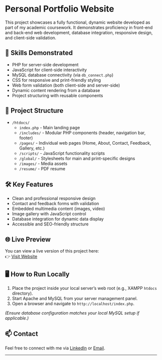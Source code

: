 # Personal Portfolio Website

This project showcases a fully functional, dynamic website developed as part of my academic coursework. It demonstrates proficiency in front-end and back-end web development, database integration, responsive design, and client-side validation.

## 🚀 Skills Demonstrated
- PHP for server-side development
- JavaScript for client-side interactivity
- MySQL database connectivity (via `db_connect.php`)
- CSS for responsive and print-friendly styling
- Web form validation (both client-side and server-side)
- Dynamic content rendering from a database
- Project structuring with reusable components

## 📁 Project Structure
- `/htdocs/`
  - `index.php` - Main landing page
  - `/includes/` - Modular PHP components (header, navigation bar, footer)
  - `/pages/` - Individual web pages (Home, About, Contact, Feedback, Gallery, etc.)
  - `/scripts/` - JavaScript functionality scripts
  - `/global/` - Stylesheets for main and print-specific designs
  - `/images/` - Media assets
  - `/resume/` - PDF resume

## 🛠️ Key Features
- Clean and professional responsive design
- Contact and feedback forms with validation
- Embedded multimedia content (images, video)
- Image gallery with JavaScript control
- Database integration for dynamic data display
- Accessible and SEO-friendly structure

## 🌐 Live Preview
You can view a live version of this project here:  
👉 [Visit Website](http://rayanazcooking.online/pages/home.php)

## 🖥️ How to Run Locally
1. Place the project inside your local server’s web root (e.g., XAMPP `htdocs` directory).
2. Start Apache and MySQL from your server management panel.
3. Open a browser and navigate to `http://localhost/index.php`.

*(Ensure database configuration matches your local MySQL setup if applicable.)*


## 📫 Contact
Feel free to connect with me via [LinkedIn](https://www.linkedin.com/in/rayan-azrai-6b66732b4/) or [Email](rayanazraie@gmail.com).

---

